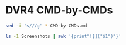 # DVR4 CMD-by-CMDs

```bash
sed -i 's///g' *-CMD-by-CMDs.md

ls -1 Screenshots | awk '{print"![]("$1")"}'
```

```
```


